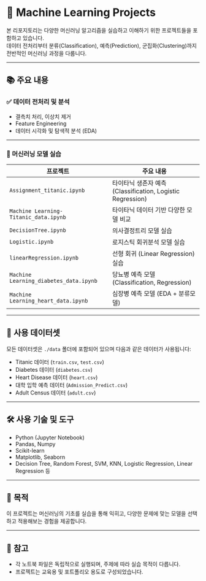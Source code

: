 # 🧠 Machine Learning Projects

본 리포지토리는 다양한 머신러닝 알고리즘을 실습하고 이해하기 위한 프로젝트들을 포함하고 있습니다.  
데이터 전처리부터 분류(Classification), 예측(Prediction), 군집화(Clustering)까지 전반적인 머신러닝 과정을 다룹니다.

---

## 📚 주요 내용

### ✅ 데이터 전처리 및 분석
- 결측치 처리, 이상치 제거
- Feature Engineering
- 데이터 시각화 및 탐색적 분석 (EDA)

---

### 🤖 머신러닝 모델 실습

| 프로젝트 | 주요 내용 |
|----------|-----------|
| `Assignment_titanic.ipynb` | 타이타닉 생존자 예측 (Classification, Logistic Regression) |
| `Machine Learning-Titanic_data.ipynb` | 타이타닉 데이터 기반 다양한 모델 비교 |
| `DecisionTree.ipynb` | 의사결정트리 모델 실습 |
| `Logistic.ipynb` | 로지스틱 회귀분석 모델 실습 |
| `linearRegression.ipynb` | 선형 회귀 (Linear Regression) 실습 |
| `Machine Learning_diabetes_data.ipynb` | 당뇨병 예측 모델 (Classification, Regression) |
| `Machine Learning_heart_data.ipynb` | 심장병 예측 모델 (EDA + 분류모델) |

---

## 📁 사용 데이터셋

모든 데이터셋은 `./data` 폴더에 포함되어 있으며 다음과 같은 데이터가 사용됩니다:
- Titanic 데이터 (`train.csv`, `test.csv`)
- Diabetes 데이터 (`diabetes.csv`)
- Heart Disease 데이터 (`heart.csv`)
- 대학 입학 예측 데이터 (`Admission_Predict.csv`)
- Adult Census 데이터 (`adult.csv`)

---

## 🛠️ 사용 기술 및 도구

- Python (Jupyter Notebook)
- Pandas, Numpy
- Scikit-learn
- Matplotlib, Seaborn
- Decision Tree, Random Forest, SVM, KNN, Logistic Regression, Linear Regression 등

---

## 📌 목적

이 프로젝트는 머신러닝의 기초를 실습을 통해 익히고, 다양한 문제에 맞는 모델을 선택하고 적용해보는 경험을 제공합니다.

---

## 📎 참고

- 각 노트북 파일은 독립적으로 실행되며, 주제에 따라 실습 목적이 다릅니다.
- 프로젝트는 교육용 및 포트폴리오 용도로 구성되었습니다.


